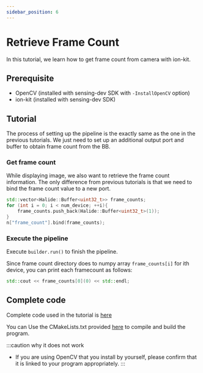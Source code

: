 ```yaml
---
sidebar_position: 6
---
```


# Retrieve Frame Count

In this tutorial, we learn how to get frame count from camera with ion-kit.

## Prerequisite

* OpenCV (installed with sensing-dev SDK with `-InstallOpenCV` option) 
* ion-kit (installed with sensing-dev SDK) 

## Tutorial

The process of setting up the pipeline is the exactly same as the one in the previous tutorials. We just need to set up an additional output port and buffer to obtain frame count from the BB.

### Get frame count 

While displaying image, we also want to retrieve the frame count information. The only difference from previous tutorials is that we need to bind the frame count value to a new port.

```c++
std::vector<Halide::Buffer<uint32_t>> frame_counts;
for (int i = 0; i < num_device; ++i){
    frame_counts.push_back(Halide::Buffer<uint32_t>(1));
}
n["frame_count"].bind(frame_counts);
```

### Execute the pipeline

Execute `builder.run()` to finish the pipeline.

Since frame count directory does to numpy array `frame_counts[i]` for ith device, you can print each framecount as follows:

```c++
std::cout << frame_counts[0](0) << std::endl;
```

## Complete code

Complete code used in the tutorial is [here](https://github.com/Sensing-Dev/tutorials/blob/main/cpp/src/tutorial3_getting_frame_count.cpp)

You can Use the CMakeLists.txt provided [here](https://github.com/Sensing-Dev/tutorials/blob/main/cpp/CMAKELists.txt) to compile and build the program.

:::caution why it does not work
* If you are using OpenCV that you install by yourself, please confirm that it is linked to your program appropriately.
:::